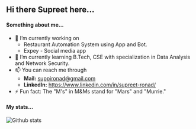 ## Hi there Supreet here...

#### Something about me...

- 🔭 I’m currently working on 
     - Restaurant Automation System using App and Bot.
     - Expey - Social media app
- 🌱 I’m currently learning B.Tech, CSE with specialization in Data Analysis and Network Security.
- 📫 You can reach me through 
     - **Mail:** suppironad@gmail.com
     - **LinkedIn:** https://www.linkedin.com/in/supreet-ronad/
- ⚡ Fun fact: The "M's" in M&Ms stand for "Mars" and "Murrie."


#### My stats...

![Github stats](https://github-readme-stats.vercel.app/api?username=SupreetRonad)


